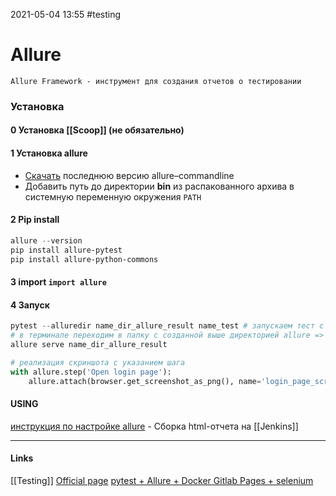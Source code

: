 2021-05-04 13:55
#testing 
# Allure
`Allure Framework - инструмент для создания отчетов о тестировании`
### Установка
#### 0 Установка [[Scoop]] (не обязательно)
#### 1 Установка allure
- [Скачать](https://github.com/allure-framework/allure2/) последнюю версию allure–commandline
- Добавить путь до директории **bin** из распакованного архива в системную переменную окружения `PATH`
#### 2 Pip install 
```powershell
allure --version
pip install allure-pytest
pip install allure-python-commons
```
#### 3 import `import allure`
#### 4 Запуск
``` py
pytest --alluredir name_dir_allure_result name_test # запускаем тест с параметром --alluredir
# в терминале переходим в папку с созданной выше директорией allure => вводим
allure serve name_dir_allure_result
```
```py
# реализация скриншота с указанием шага
with allure.step('Open login page'):  
    allure.attach(browser.get_screenshot_as_png(), name='login_page_screen')
```

####  USING
[инструкция по настройке allure](https://allomart.ru/instruktsiya-po-nastroyke-allure/) - Сборка html-отчета на [[Jenkins]]
_____________
#### Links
[[Testing]]
[Official page](http://allure.qatools.ru/)
[pytest + Allure + Docker  Gitlab Pages + selenium](https://temofeev.ru/info/articles/testy-na-pytest-s-generatsiey-otchetov-v-allure-s-ispolzovaniem-docker-i-gitlab-pages-i-chastichno-s/)